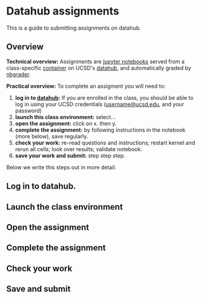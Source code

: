 # Datahub assignments

This is a guide to submitting assignments on datahub.

## Overview  

**Technical overview:**  Assignments are [jupyter notebooks](https://jupyter-notebook.readthedocs.io/en/stable/) served from a class-specific [container](https://docs.docker.com/) on UCSD's [datahub](https://datahub.ucsd.edu), and automatically graded by [nbgrader](https://nbgrader.readthedocs.io/en/stable/).     

**Practical overview:**  To complete an assigment you will need to:    
1. **log in to [datahub](https://datahub.ucsd.edu):**  If you are enrolled in the class, you should be able to log in using your UCSD credentials (username@ucsd.edu, and your password)    
1. **launch this class environment:** select...   
1. **open the assignment:** click on x. then y.     
1. **complete the assignment:** by following instructions in the notebook (more below), save regularly.  
1. **check your work:** re-read questions and instructions; restart kernel and rerun all cells; look over results; validate notebook.
1. **save your work and submit:**  step step step.

Below we write this steps out in more detail.

## Log in to datahub.   

## Launch the class environment   

## Open the assignment

## Complete the assignment



## Check your work

## Save and submit